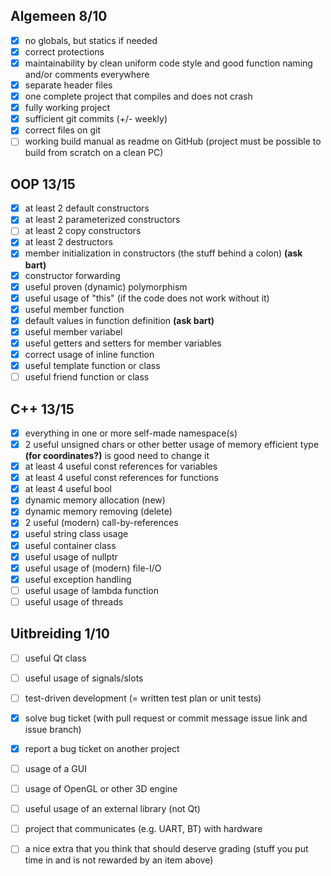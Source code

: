 ## Algemeen 8/10

- [x] no globals, but statics if needed
- [x] correct protections
- [x] maintainability by clean uniform code style and good function naming and/or comments everywhere
- [x] separate header files
- [x] one complete project that compiles and does not crash
- [x] fully working project
- [x] sufficient git commits (+/- weekly)
- [x] correct files on git
- [ ] working build manual as readme on GitHub (project must be possible to build from scratch on a clean PC)

## OOP 13/15
- [x] at least 2 default constructors
- [x] at least 2 parameterized constructors
- [ ] at least 2 copy constructors 
- [x] at least 2 destructors
- [X] member initialization in constructors (the stuff behind a colon) **(ask bart)**
- [x] constructor forwarding
- [x] useful proven (dynamic) polymorphism
- [x] useful usage of "this" (if the code does not work without it)
- [x] useful member function
- [x] default values in function definition **(ask bart)**
- [x] useful member variabel
- [x] useful getters and setters for member variables
- [x] correct usage of inline function
- [X] useful template function or class
- [ ] useful friend function or class

## C++ 13/15
- [x] everything in one or more self-made namespace(s)
- [x] 2 useful unsigned chars or other better usage of memory efficient type **(for coordinates?)** is good need to change it 
- [x] at least 4 useful const references for variables
- [x] at least 4 useful const references for functions
- [x] at least 4 useful bool
- [x] dynamic memory allocation (new)
- [x] dynamic memory removing (delete)
- [X] 2 useful (modern) call-by-references 
- [x] useful string class usage 
- [X] useful container class
- [x] useful usage of nullptr
- [x] useful usage of (modern) file-I/O 
- [x] useful exception handling
- [ ] useful usage of lambda function
- [ ] useful usage of threads
## Uitbreiding 1/10
- [ ] useful Qt class
- [ ] useful usage of signals/slots
- [ ] test-driven development (= written test plan or unit tests)
- [x] solve bug ticket (with pull request or commit message issue link and issue branch)
- [x] report a bug ticket on another project
- [ ] usage of a GUI
- [ ] usage of OpenGL or other 3D engine
- [ ] useful usage of an external library (not Qt)
- [ ] project that communicates (e.g. UART, BT) with hardware
- [ ] a nice extra that you think that should deserve grading (stuff you put time in and is not rewarded by an item above)

